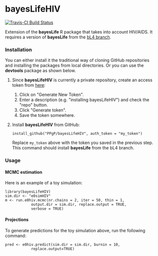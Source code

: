# bayesLifeHIV

[![Travis-CI Build Status](https://travis-ci.org/PPgp/bayesLifeHIV.svg?branch=master)](https://travis-ci.org/PPgp/bayesLifeHIV)

Extension of the **bayesLife** R package that takes into account HIV/AIDS. It requires a version of **bayesLife** from the [bL4 branch](https://github.com/PPgp/bayesLife/tree/bL4).

### Installation

You can either install it the traditional way of cloning GitHub repositories and installing the packages from local directories. Or you can use the **devtools** package as shown below.

1. Since **bayesLifeHIV** is currently a private repository, create an access token from [here](https://github.com/settings/tokens):
	1. Click on "Generate New Token".
	2. Enter a description (e.g. "installing bayesLifeHIV") and check the "repo" button.
	3. Click "Generate token".
	4. Save the token somewhere.

2. Install **bayesLifeHIV** from GitHub:

	```
	install_github("PPgP/bayesLifeHIV", auth_token = "my_token")
	```
	Replace ``my_token`` above with the token you saved in the previous step. This command should install **bayesLife** from the bL4 branch.

### Usage
#### MCMC estimation

Here is an example of a toy simulation:

```
library(bayesLifeHIV)
sim.dir <- "e0simHIV"
m <- run.e0hiv.mcmc(nr.chains = 2, iter = 50, thin = 1, 
			output.dir = sim.dir, replace.output = TRUE,
			verbose = TRUE)

```

#### Projections

To generate predictions for the toy simulation above, run the following command:
 
```
pred <- e0hiv.predict(sim.dir = sim.dir, burnin = 10, 
			replace.output=TRUE)
```